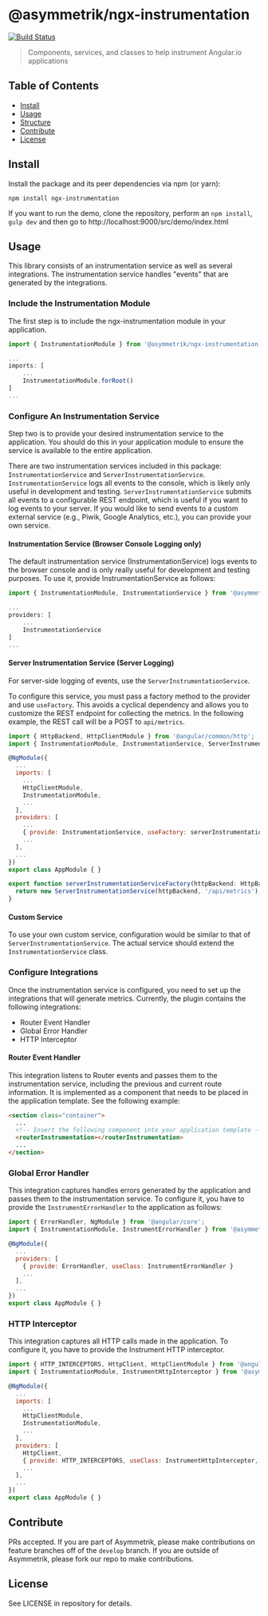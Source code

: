 # @asymmetrik/ngx-instrumentation

[![Build Status][travis-image]][travis-url]

[travis-url]: https://travis-ci.org/Asymmetrik/ngx-instrumentation/
[travis-image]: https://travis-ci.org/Asymmetrik/ngx-instrumentation.svg


> Components, services, and classes to help instrument Angular.io applications 

## Table of Contents
- [Install](#install)
- [Usage](#usage)
- [Structure](#structure)
- [Contribute](#contribute)
- [License](#license)

## Install
 
Install the package and its peer dependencies via npm (or yarn):

```
npm install ngx-instrumentation
```

If you want to run the demo, clone the repository, perform an ```npm install```, ```gulp dev``` and then go to http://localhost:9000/src/demo/index.html


## Usage
This library consists of an instrumentation service as well as several integrations.
The instrumentation service handles "events" that are generated by the integrations.

### Include the Instrumentation Module
The first step is to include the ngx-instrumentation module in your application.

```js
import { InstrumentationModule } from '@asymmetrik/ngx-instrumentation';

...
imports: [
    ...
    InstrumentationModule.forRoot()
]
...
```

### Configure An Instrumentation Service
Step two is to provide your desired instrumentation service to the application.
You should do this in your application module to ensure the service is available to the entire application.

There are two instrumentation services included in this package: ```InstrumentationService``` and ```ServerInstrumentationService```.
```InstrumentationService``` logs all events to the console, which is likely only useful in development and testing.
```ServerInstrumentationService``` submits all events to a configurable REST endpoint, which is useful if you want to log events to your server.
If you would like to send events to a custom external service (e.g., Piwik, Google Analytics, etc.), you can provide your own service.


#### Instrumentation Service (Browser Console Logging only)
The default instrumentation service (InstrumentationService) logs events to the browser console and is only really useful for development and testing purposes.
To use it, provide InstrumentationService as follows:  

```js
import { InstrumentationModule, InstrumentationService } from '@asymmetrik/ngx-instrumnetation';

...
providers: [
    ...
    InstrumentationService
]
...
```

#### Server Instrumentation Service (Server Logging)
For server-side logging of events, use the ```ServerInstrumentationService```.

To configure this service, you must pass a factory method to the provider and use ```useFactory```.
This avoids a cyclical dependency and allows you to customize the REST endpoint for collecting the metrics.
In the following example, the REST call will be a POST to ```api/metrics```.

```js
import { HttpBackend, HttpClientModule } from '@angular/common/http';
import { InstrumentationModule, InstrumentationService, ServerInstrumentationService } from '@asymmetrik/ngx-instrumentation';

@NgModule({
  ...
  imports: [
  	...
    HttpClientModule,
    InstrumentationModule,
    ...
  ],
  providers: [
  	...
    { provide: InstrumentationService, useFactory: serverInstrumentationServiceFactory, deps: [ HttpBackend ] },
    ...
  ],
  ...
})
export class AppModule { }

export function serverInstrumentationServiceFactory(httpBackend: HttpBackend) {
  return new ServerInstrumentationService(httpBackend, '/api/metrics');
}

```

#### Custom Service
To use your own custom service, configuration would be similar to that of ```ServerInstrumentationService```.
The actual service should extend the ```InstrumentationService``` class.


### Configure Integrations
Once the instrumentation service is configured, you need to set up the integrations that will generate metrics.
Currently, the plugin contains the following integrations:

* Router Event Handler
* Global Error Handler
* HTTP Interceptor 
 
#### Router Event Handler
This integration listens to Router events and passes them to the instrumentation service, including the previous and current route information.
It is implemented as a component that needs to be placed in the application template.
See the following example:

```html
<section class="container">
  ...
  <!-- Insert the following component into your application template -->
  <routerInstrumentation></routerInstrumentation>
  ...
</section>
``` 

### Global Error Handler
This integration captures handles errors generated by the application and passes them to the instrumentation service.
To configure it, you have to provide the ```InstrumentErrorHandler``` to the application as follows:

```js
import { ErrorHandler, NgModule } from '@angular/core';
import { InstrumentationModule, InstrumentErrorHandler } from '@asymmetrik/ngx-instrumentation';

@NgModule({
  ...
  providers: [
    { provide: ErrorHandler, useClass: InstrumentErrorHandler }
    ...
  ],
  ...
})
export class AppModule { }
```


### HTTP Interceptor
This integration captures all HTTP calls made in the application.
To configure it, you have to provide the Instrument HTTP interceptor.

```js
import { HTTP_INTERCEPTORS, HttpClient, HttpClientModule } from '@angular/common/http';
import { InstrumentationModule, InstrumentHttpInterceptor } from '@asymmetrik/ngx-instrumentation';

@NgModule({
  ...
  imports: [
  	...
    HttpClientModule,
    InstrumentationModule,
    ...
  ],
  providers: [
    HttpClient,
    { provide: HTTP_INTERCEPTORS, useClass: InstrumentHttpInterceptor, multi: true },
    ...
  ],
  ...
})
export class AppModule { }
```


## Contribute
PRs accepted. If you are part of Asymmetrik, please make contributions on feature branches off of the ```develop``` branch. If you are outside of Asymmetrik, please fork our repo to make contributions.

## License
See LICENSE in repository for details.
